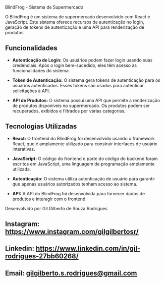  BlindFrog - Sistema de Supermercado

O BlindFrog é um sistema de supermercado desenvolvido com React e JavaScript. Este sistema oferece recursos de autenticação no login, geração de tokens de autenticação e uma API para renderização de produtos.

## Funcionalidades

- **Autenticação de Login:** Os usuários podem fazer login usando suas credenciais. Após o login bem-sucedido, eles têm acesso às funcionalidades do sistema.

- **Token de Autenticação:** O sistema gera tokens de autenticação para os usuários autenticados. Esses tokens são usados para autenticar solicitações à API.

- **API de Produtos:** O sistema possui uma API que permite a renderização de produtos disponíveis no supermercado. Os produtos podem ser recuperados, exibidos e filtrados por várias categorias.

## Tecnologias Utilizadas

- **React:** O frontend do BlindFrog foi desenvolvido usando o framework React, que é amplamente utilizado para construir interfaces de usuário interativas.

- **JavaScript:** O código do frontend e parte do código do backend foram escritos em JavaScript, uma linguagem de programação amplamente utilizada.

- **Autenticação:** O sistema utiliza autenticação de usuário para garantir que apenas usuários autorizados tenham acesso ao sistema.

- **API:** A API do BlindFrog foi desenvolvida para fornecer dados de produtos e interagir com o frontend.

Desenvolvido por Gil Gilberto de Souza Rodrigues

## Instagram: https://www.instagram.com/gilgilbertosr/
## Linkedin: https://www.linkedin.com/in/gil-rodrigues-27bb60268/
## Email: gilgilberto.s.rodrigues@gmail.com

